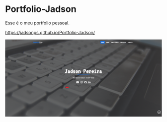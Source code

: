 # Portfolio-Jadson
Esse é o meu portfolio pessoal.

<a href="https://jadsonps.github.io/Portfolio-Jadson/" target="_blank">https://jadsonps.github.io/Portfolio-Jadson/</a>

<img src="./desktop.png">
